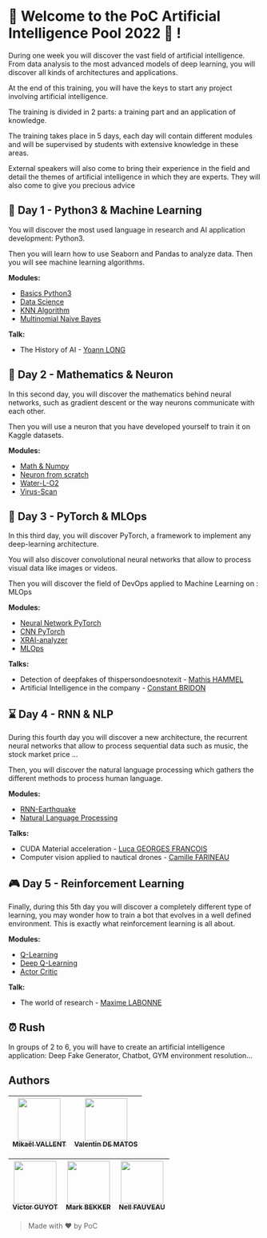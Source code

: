 # :wave: Welcome to the PoC Artificial Intelligence Pool 2022 :brain: !

During one week you will discover the vast field of artificial intelligence. From data analysis to the most advanced models of deep learning, you will discover all kinds of architectures and applications.

At the end of this training, you will have the keys to start any project involving artificial intelligence.

The training is divided in 2 parts: a training part and an application of knowledge.

The training takes place in 5 days, each day will contain different modules and will be supervised by students with extensive knowledge in these areas.

External speakers will also come to bring their experience in the field and detail the themes of artificial intelligence in which they are experts. They will also come to give you precious advice

## :snake: Day 1 - Python3 & Machine Learning

You will discover the most used language in research and AI application development: Python3.

Then you will learn how to use Seaborn and Pandas to analyze data. Then you will see machine learning algorithms.

**Modules:**

- [Basics Python3](./day01/1.basics-python3/)
- [Data Science](./day01/2.data-science/)
- [KNN Algorithm](./day01/3.knn-algorithm/)
- [Multinomial Naive Bayes](./day01/4.multinomial-naive-bayes/)

**Talk:**

- The History of AI - [Yoann LONG](https://twitter.com/Sumenia)

## :open_book: Day 2 - Mathematics & Neuron

In this second day, you will discover the mathematics behind neural networks, such as gradient descent or the way neurons communicate with each other.

Then you will use a neuron that you have developed yourself to train it on Kaggle datasets.

**Modules:**

- [Math & Numpy](./day02/1.math-and-numpy/)
- [Neuron from scratch](./day02/2.neuron-from-scratch/)
- [Water-L-O2](./day02/3.water-L-02/)
- [Virus-Scan](./day02/4.virus-scan/)

## :robot: Day 3 - PyTorch & MLOps

In this third day, you will discover PyTorch, a framework to implement any deep-learning architecture.

You will also discover convolutional neural networks that allow to process visual data like images or videos.

Then you will discover the field of DevOps applied to Machine Learning on : MLOps

**Modules:**

- [Neural Network PyTorch](./day03/1.neural-network-pytorch/)
- [CNN PyTorch](./day03/2.CNN-pytorch/)
- [XRAI-analyzer](./day03/3.XRAI-analyzer/)
- [MLOps](./day03/4.MLOps/)

**Talks:**

- Detection of deepfakes of thispersondoesnotexit - [Mathis HAMMEL](https://twitter.com/MathisHammel)
- Artificial Intelligence in the company - [Constant BRIDON](https://twitter.com/cob_eco)

## :hourglass: Day 4 - RNN & NLP

During this fourth day you will discover a new architecture, the recurrent neural networks that allow to process sequential data such as music, the stock market price ...

Then, you will discover the natural language processing which gathers the different methods to process human language.

**Modules:**

- [RNN-Earthquake](./day04/1.RNN-Earthquake/)
- [Natural Language Processing](./day04/2.Natural-language-processing/)

**Talks:**

- CUDA Material acceleration - [Luca GEORGES FRANCOIS](https://twitter.com/leptitluca)
- Computer vision applied to nautical drones - [Camille FARINEAU](https://camfarineau.github.io/)



## :video_game: Day 5 - Reinforcement Learning

Finally, during this 5th day you will discover a completely different type of learning, you may wonder how to train a bot that evolves in a well defined environment. This is exactly what reinforcement learning is all about. 

**Modules:**

- [Q-Learning](./day05/1.Q-learning/)
- [Deep Q-Learning](./day05/2.deep-Q-learning/)
- [Actor Critic](./day05/3.actor-critic/)

**Talk:**

- The world of research - [Maxime LABONNE](https://twitter.com/maximelabonne)

## :alarm_clock: Rush

In groups of 2 to 6, you will have to create an artificial intelligence application: Deep Fake Generator, Chatbot, GYM environment resolution...

## Authors

| [<img src="https://github.com/Mikatech.png?size=85" width=85><br><sub>Mikaël VALLENT</sub>](https://github.com/Mikatech) | [<img src="https://github.com/Thytu.png?size=85" width=85><br><sub>Valentin DE MATOS</sub>](https://github.com/Thytu)
| :---: | :---: |

| [<img src="https://github.com/MrSIooth.png?size=85" width=85><br><sub>Victor GUYOT</sub>](https://github.com/MrSIooth) | [<img src="https://github.com/RedGinor.png?size=85" width=85><br><sub>Mark BEKKER</sub>](https://github.com/RedGinor) | [<img src="https://github.com/Nellousan.png?size=85" width=85><br><sub>Nell FAUVEAU</sub>](https://github.com/Nellousan) 
| :---: | :---: | :---: |

> Made with :heart: by PoC